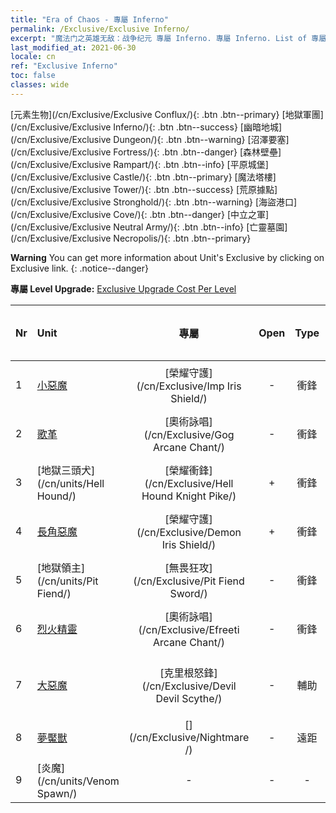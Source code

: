 ```yaml
---
title: "Era of Chaos - 專屬 Inferno"
permalink: /Exclusive/Exclusive Inferno/
excerpt: "魔法门之英雄无敌：战争纪元 專屬 Inferno. 專屬 Inferno. List of 專屬 Inferno in Era of Chaos"
last_modified_at: 2021-06-30
locale: cn
ref: "Exclusive Inferno"
toc: false
classes: wide
---
```

 [元素生物](/cn/Exclusive/Exclusive Conflux/){: .btn .btn--primary} [地獄軍團](/cn/Exclusive/Exclusive Inferno/){: .btn .btn--success} [幽暗地城](/cn/Exclusive/Exclusive Dungeon/){: .btn .btn--warning} [沼澤要塞](/cn/Exclusive/Exclusive Fortress/){: .btn .btn--danger} [森林壁壘](/cn/Exclusive/Exclusive Rampart/){: .btn .btn--info} [平原城堡](/cn/Exclusive/Exclusive Castle/){: .btn .btn--primary} [魔法塔樓](/cn/Exclusive/Exclusive Tower/){: .btn .btn--success} [荒原據點](/cn/Exclusive/Exclusive Stronghold/){: .btn .btn--warning} [海盜港口](/cn/Exclusive/Exclusive Cove/){: .btn .btn--danger} [中立之軍](/cn/Exclusive/Exclusive Neutral Army/){: .btn .btn--info} [亡靈墓園](/cn/Exclusive/Exclusive Necropolis/){: .btn .btn--primary} 

**Warning** You can get more information about Unit's Exclusive by clicking on Exclusive link. 
{: .notice--danger}

 **專屬 Level Upgrade:** [Exclusive Upgrade Cost Per Level](/Exclusive/ExclusiveUpgradeCostPerLevel/)

  | Nr |         Unit        | 專屬 | Open  |    Type   |  Item to Rank UP      |  塗裝   |
  |:---|:--------------------|:-------------:|:-----:|:---------:|:---------------------:|:-------:|
  | 1  | [小惡魔](/cn/units/Imp/) | [榮耀守護](/cn/Exclusive/Imp Iris Shield/) | - | 衝鋒 | [榮耀守護碎片](/cn/Items/con_913/) | - |
  | 2  | [歌革](/cn/units/Gog/) | [奧術詠唱](/cn/Exclusive/Gog Arcane Chant/) | - | 衝鋒 | [奧術詠唱碎片](/cn/Items/con_915/) | - |
  | 3  | [地獄三頭犬](/cn/units/Hell Hound/) | [榮耀衝鋒](/cn/Exclusive/Hell Hound Knight Pike/) | + | 衝鋒 | [榮耀衝鋒碎片](/cn/Items/con_916/) | - |
  | 4  | [長角惡魔](/cn/units/Demon/) | [榮耀守護](/cn/Exclusive/Demon Iris Shield/) | + | 衝鋒 | [榮耀守護碎片](/cn/Items/con_913/) | - |
  | 5  | [地獄領主](/cn/units/Pit Fiend/) | [無畏狂攻](/cn/Exclusive/Pit Fiend Sword/) | - | 衝鋒 | [無畏狂攻碎片](/cn/Items/con_912/) | - |
  | 6  | [烈火精靈](/cn/units/Efreeti/) | [奧術詠唱](/cn/Exclusive/Efreeti Arcane Chant/) | - | 衝鋒 | [奧術詠唱碎片](/cn/Items/con_915/) | - |
  | 7  | [大惡魔](/cn/units/Devil/) | [克里根怒鋒](/cn/Exclusive/Devil Devil Scythe/) | - | 輔助 | [克里根怒鋒碎片](/cn/Items/con_984/) | [克里根怒鋒特效塗裝](/cn/Items/con_652/) |
  | 8  | [夢魘獸](/cn/units/Nightmare/) | [](/cn/Exclusive/Nightmare /) | - | 遠距 | [夢之瞳](/cn/Items/con_985/) | [Tool_250809](/cn/Items/con_653/) |
  | 9  | [炎魔](/cn/units/Venom Spawn/) | - | - | - | none | none |
